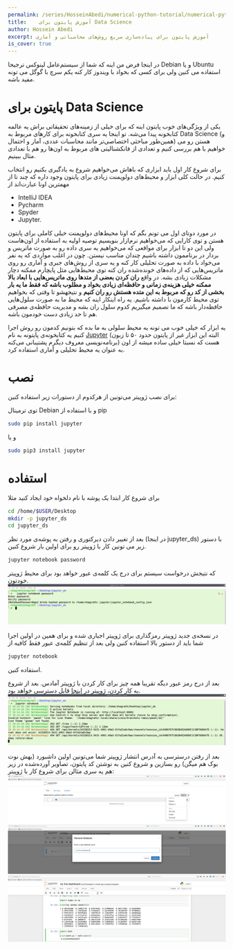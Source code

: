 ```yaml
---
permalink: /series/HosseinAbedi/numerical-python-tutorial/numerical-python-tutorial-intro-0
title:    آموزش پایتون برای Data Science
author: Hossein Abedi
excerpt: آموزش پایتون برای پیاده‌سازی سریع روش‌های محاسباتی و آماری
is_cover: true
---
```

 
 در اینجا فرض من اینه که شما از سیستم‌عامل‌ لینوکس ترجیحا 
 Debian و یا Ubuntu استفاده
می کنین ولی برای کسی که بخواد با ویندوز کار کنه یکم سرچ با گوگل می تونه مفید باشه.

# پایتون برای Data Science 

یکی از ویژگی‌های خوب پایتون اینه که برای خیلی از زمینه‌های تحقیقاتی براش یه عالمه کتابخونه پیدا می‌شه. تو اینجا یه سری کتابخونه برای کارهای مربوط به Data Science (و همین‌طور مباحثی اختصاصی‌تر مانند محاسبات عددی، آمار و احتمال) هستن رو می خواهیم با هم بررسی کنیم و تعدادی از فانکشنالیتی های مربوط به اون‌ها رو هم با تعدادی مثال ببینیم.


 برای شروع کار اول باید ابزاری که باهاش می‌خواهیم شروع به یادگیری بکنیم رو انتخاب کنیم. در حالت کلی ابزار و محیط‌های دولوپمنت زیادی برای پایتون وجود داره که  چند تا از مهمترین اونا عبارت‌اند از
 * IntelliJ IDEA
 * Pycharm
 * Spyder
 * Jupyter.

 در مورد دوتای اول می تونم بگم که اونا محیط‌های دولوپمنت خیلی کاملی برای پایتون هستن و توی کارایی که می‌خواهیم نرم‌ازار بنویسیم توصیه اولیه به استفاده از اون‌هاست ولی این دو تا ابزار برای مواقعی که می‌خواهیم یه سری داده رو به صورت  ماتریس و بردار در برناممون داشته باشیم  چندان مناسب نیستن. چون  در اغلب مواردی که یه نفر می‌خواد با داده به صورت تحلیلی کار کنه و یه سری از روش‌های جبری و آماری رو روی ماتریس‌هایی که از داده‌های خونده‌شده ران کنه توی محیط‌هایی مثل پایچارم ممکنه دچار مشکلات زیادی بشه. در واقع **ران کردن بعضی از متد‌ها روی ماتریس‌هایی با ابعاد بالا ممکنه خیلی هزینه‌ی زمانی و حافظه‌ای زیادی بخواد و مطلوب باشه که فقط ما یه بار بخشی از کد رو  که مربوط به این متده هستش رو ران کنیم** و نتیجهشو تا وقتی که بخواهیم توی محیط کارمون با داشته باشیم. یه راه اینکار اینه که محیط ما به صورت سلول‌هایی حافظه‌دار باشه که ما تصمیم میگیریم کدوم سلول  ران بشه و مدیریت حافظه‌ی مصرفی هم تا حد زیادی دست خودمون باشه.

 یه ابزار که خیلی خوب می تونه یه محیط سلولی به ما بده که بتونیم کدمون رو روش اجرا کنیم یه کتابخونه‌ی پایتونه به نام [Jupyter](http://jupyter.org/) (البته این ابزار غیر از پایتون حدود ۵۰ تا زبون برنامه‌نویسی معروف دیگرم پشتیبانی می‌کنه) هست که نسبتا خیلی ساده میشه‌ از اون به عنوان یه محیط تحلیلی و آماری استفاده کرد.
 

# نصب

برای نصب ژوپیتر می‌تونین از هرکدوم از دستورات زیر استفاده کنین:

 توی ترمینال Debian و با استفاده از pip

```sh
sudo pip install jupyter
```
و یا 

```sh
sudo pip3 install jupyter
```

# استفاده

برای شروع کار ابتدا یک پوشه با نام دلخواه خود  ایجاد کنید مثلا

```sh
cd /home/$USER/Desktop
mkdir -p jupyter_ds
cd jupyter_ds
```

بعد از  تغییر دادن دیرکتوری و رفتن به پوشه‌ی مورد نظر (در اینجا 
jupyter_ds)
با دستور زیر می تونین کار با ژوپیتر رو برای اولین‌ بار شروع کنین.

```sh
jupyter notebook password
```

که نتیجش 
درخواست سیستم برای  درج یک کلمه‌ی عبور خواهد بود برای محیط ژوپیتر خودتون.
![تنظیم رمز عبور](/assets/images/HosseinAbedi/images/ds_0.png)

در نسخه‌‌ی جدید ژوپیتر رمزگذاری برای ژوپیتر اجباری شده و برای همین در اولین اجرا شما باید از دستور بالا استفاده کنین ولی بعد از تنظیم کلمه‌ی عبور  فقط کافیه از 

```sh
jupyter notebook 
```
استفاده کنین.

بعد از درج رمز عبور دیگه تقریبا همه چیز برای کار کردن با ژوپیتر آمادس.
بعد از 
شروع به کار کردن، ژوپیتر در 
[اینجا](http://localhost:8888)
قابل دسترسی خواهد بود.
![شروع](/assets/images/HosseinAbedi/images/ds_1.png)


بعد از رفتن درسترسی به آدرس انتشار ژوپیتر شما می‌تونین اولین داشبورد (بهش نوت بوک هم میگن)
رو بسازین و شروع کنین به نوشتن کد پایتون،  تصاویر آورده‌شده در زیر هم یه سری مثالن برای  شروع کار با ژوپیتر:
![ایجاد یک داشبورد](/assets/images/HosseinAbedi/images/ds_2.png)
![نام‌گذاری داشبورد](/assets/images/HosseinAbedi/images/ds_3.png)
![نوشتن کد پایتون در یک داشبورد ژوپیتر](/assets/images/HosseinAbedi/images/ds_4.png)
